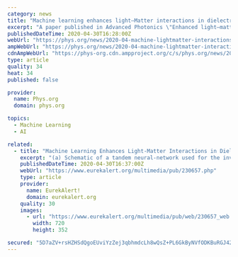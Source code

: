 ```yaml
---
category: news
title: "Machine learning enhances light–Matter interactions in dielectric nanostructures"
excerpt: "A paper published in Advanced Photonics \"Enhanced light–matter interactions in dielectric nanostructures via machine-learning approach,\" suggests that machine-learning techniques can be used to enhance metasurfaces,"
publishedDateTime: 2020-04-30T16:28:00Z
webUrl: "https://phys.org/news/2020-04-machine-lightmatter-interactions-dielectric-nanostructures.html"
ampWebUrl: "https://phys.org/news/2020-04-machine-lightmatter-interactions-dielectric-nanostructures.amp"
cdnAmpWebUrl: "https://phys-org.cdn.ampproject.org/c/s/phys.org/news/2020-04-machine-lightmatter-interactions-dielectric-nanostructures.amp"
type: article
quality: 34
heat: 34
published: false

provider:
  name: Phys.org
  domain: phys.org

topics:
  - Machine Learning
  - AI

related:
  - title: "Machine Learning Enhances Light-Matter Interactions in Dielectric Nanostructures (image)"
    excerpt: "(a) Schematic of a tandem neural-network used for the inverse design of a Fano resonant metasurface for enhancing (b) nonlinear generation and optomechanical vibrations."
    publishedDateTime: 2020-04-30T16:37:00Z
    webUrl: "https://www.eurekalert.org/multimedia/pub/230657.php"
    type: article
    provider:
      name: EurekAlert!
      domain: eurekalert.org
    quality: 30
    images:
      - url: "https://www.eurekalert.org/multimedia/pub/web/230657_web.jpg"
        width: 720
        height: 352

secured: "5D7aZV+rsHZHSdQgoEUviYzZej3qbhmdcLh8wQsZ+PL6GkByNVfODKBuRGJ42fU5ThLiH7qzGSLk8OnsHK9Jm60ZkZRyiXox8KFgaj58kbBJfCbx0EQEDdXhOFL98s4zPrJMZl+1/bJwnbVW+s7e6BTd1S8aCtUz6Yk1Bpxx7OkacSC+UFnrYdx2qG5XgzunPCvavTMjyb7g2Xyn9l8zIlDj+YKKiX8VqQj4AjXtOG9P4zMO7eN+7rNE0KsMzq3KvNGQs3a385WyovGI8seIMqxOcWhimB6my+k6LgNLoIT3bK7SEyQH8lH5FEinVGw7534Uba34rdDqMQ4XXxRFAo43yQ6hfYCJuvlLhHh9axkqUGWN2ChYMp+UF6j9j3ZjInsgtjSWUeEbo5amrYHCwF7fc1yMWJpqBlB/sAGwCm8NwgtDqCVwKxlAcMZIFMsZQpJoLSue1lmuUKU+PWt7huMA8QVAidh7qUXSnkVYs1E=;JGiw25eqGGCS4gAy+FhP2w=="
---
```



